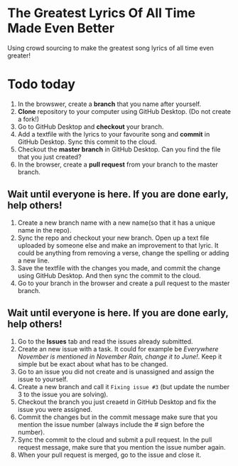 # The Greatest Lyrics Of All Time Made Even Better
Using crowd sourcing to make the greatest song lyrics of all time even greater!

# Todo today
1. In the browswer, create a **branch** that you name after yourself.
1. **Clone** repository to your computer using GitHub Desktop. (Do not create a fork!)
1. Go to GitHub Desktop and **checkout** your branch.
1. Add a textfile with the lyrics to your favourite song and **commit** in GitHub Desktop. Sync this commit to the cloud.
1. Checkout the **master branch** in GitHub Desktop. Can you find the file that you just created?
1. In the browser, create a **pull request** from your branch to the master branch.

## Wait until everyone is here. If you are done early, help others!

1. Create a new branch name with a new name(so that it has a unique name in the repo).
1. Sync the repo and checkout your new branch. Open up a text file uploaded by someone else and make an improvement to that lyric. It could be anything from removing a verse, change the spelling or adding a new line.
1. Save the textfile with the changes you made, and commit the change using GitHub Desktop. And then sync the commit to the cloud.
1. Go to your branch in the browser and create a pull request to the master branch.

## Wait until everyone is here. If you are done early, help others!

1. Go to the **Issues** tab and read the issues already submitted.
1. Create an new issue with a task. It could for example be _Everywhere November is mentioned in November Rain, change it to June!_. Keep it simple but be exact about what has to be changed.
1. Go to an issue you did not create and is unassigned and assign the issue to yourself. 
1. Create a new branch and call it ```Fixing issue #3``` (but update the number 3 to the issue you are solving).
1. Checkout the branch you just creaetd in GitHub Desktop and fix the issue you were assigned.
1. Commit the changes but in the commit message make sure that you mention the issue number (always include the # sign before the number).
1. Sync the commit to the cloud and submit a pull request. In the pull request message, make sure that you mention the issue number again.
1. When your pull request is merged, go to the issue and close it.
